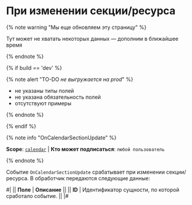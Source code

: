 # При изменении секции/ресурса

{% note warning "Мы еще обновляем эту страницу" %}

Тут может не хватать некоторых данных — дополним в ближайшее время

{% endnote %}

{% if build == 'dev' %}

{% note alert "TO-DO _не выгружается на prod_" %}

- не указаны типы полей
- не указана обязательность полей
- отсутствуют примеры

{% endnote %}

{% endif %}

{% note info "OnCalendarSectionUpdate" %}

**Scope**: [`calendar`](../../scopes/permissions.md) | **Кто может подписаться**: `любой пользователь`

{% endnote %}

Событие `OnCalendarSectionUpdate` срабатывает при изменении секции/ресурса. В обработчик передаются следующие данные:

#|
|| **Поле** | **Описание** ||
|| **ID** | Идентификатор сущности, по которой сработало событие. ||
|#